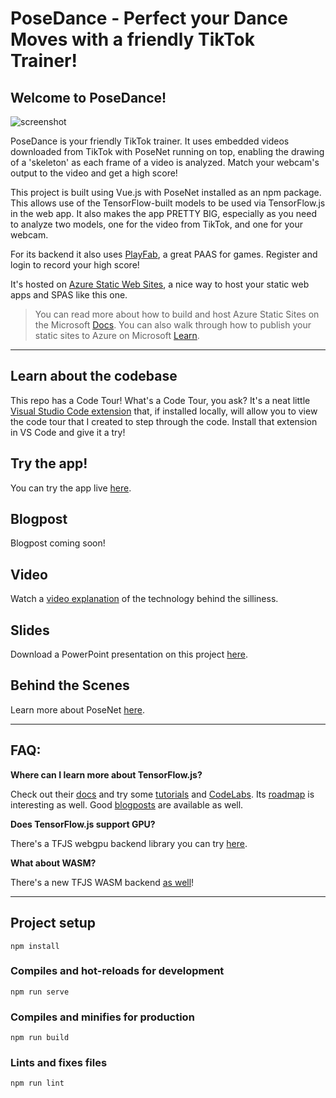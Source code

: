 # PoseDance - Perfect your Dance Moves with a friendly TikTok Trainer!

## Welcome to PoseDance!

![screenshot](screenshot.png)

PoseDance is your friendly TikTok trainer. It uses embedded videos downloaded from TikTok with PoseNet running on top, enabling the drawing of a 'skeleton' as each frame of a video is analyzed. Match your webcam's output to the video and get a high score!

This project is built using Vue.js with PoseNet installed as an npm package. This allows use of the TensorFlow-built models to be used via TensorFlow.js in the web app. It also makes the app PRETTY BIG, especially as you need to analyze two models, one for the video from TikTok, and one for your webcam.

For its backend it also uses [PlayFab](https://playfab.com), a great PAAS for games. Register and login to record your high score!

It's hosted on [Azure Static Web Sites](https://aka.ms/trystaticwebapps), a nice way to host your static web apps and SPAS like this one.

> You can read more about how to build and host Azure Static Sites on the Microsoft [Docs](https://docs.microsoft.com/azure/static-web-apps/overview?WT.mc_id=academic-0000-jelooper). You can also walk through how to publish your static sites to Azure on Microsoft [Learn](https://docs.microsoft.com/learn/modules/publish-app-service-static-web-app-api?WT.mc_id=academic-0000-jelooper).

---

## Learn about the codebase

This repo has a Code Tour! What's a Code Tour, you ask? It's a neat little [Visual Studio Code extension](https://marketplace.visualstudio.com/items?itemName=vsls-contrib.codetour&WT.mc_id=academic-0000-jelooper#recording-tours) that, if installed locally, will allow you to view the code tour that I created to step through the code. Install that extension in VS Code and give it a try!

## Try the app!

You can try the app live [here](https://aka.ms/posedance).

## Blogpost

Blogpost coming soon!

## Video

Watch a [video explanation](https://www.dropbox.com/s/ccog8uz0tzk10mv/posedance.mp4?dl=0) of the technology behind the silliness.

## Slides

Download a PowerPoint presentation on this project [here](posedance.pptx).

## Behind the Scenes

Learn more about PoseNet [here](https://github.com/tensorflow/tfjs-models/tree/master/posenet/demos).

---

## FAQ:

**Where can I learn more about TensorFlow.js?**

Check out their [docs](https://www.tensorflow.org/js/) and try some [tutorials](https://www.tensorflow.org/js/tutorials) and [CodeLabs](https://codelabs.developers.google.com/?cat=TensorFlow). Its [roadmap](https://blog.tensorflow.org/2020/04/upcoming-changes-to-tensorflowjs.html) is interesting as well. Good [blogposts](https://blog.tensorflow.org/search?label=TensorFlow.js&max-results=20) are available as well.

**Does TensorFlow.js support GPU?**

There's a TFJS webgpu backend library you can try [here](https://github.com/tensorflow/tfjs/tree/master/tfjs-backend-webgpu).

**What about WASM?**

There's a new TFJS WASM backend [as well](https://blog.tensorflow.org/2020/03/introducing-webassembly-backend-for-tensorflow-js.html)!

---

## Project setup

```
npm install
```

### Compiles and hot-reloads for development

```
npm run serve
```

### Compiles and minifies for production

```
npm run build
```

### Lints and fixes files

```
npm run lint
```
